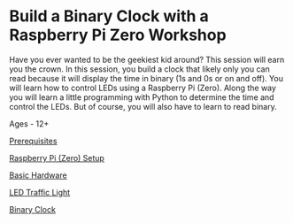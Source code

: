 # Build a Binary Clock with a Raspberry Pi Zero Workshop

Have you ever wanted to be the geekiest kid around? This session will earn you the crown. In this session, you build a clock that likely only you can read because it will display the time in binary (1s and 0s or on and off). You will learn how to control LEDs using a Raspberry Pi (Zero). Along the way you will learn a little programming with Python to determine the time and control the LEDs. But of course, you will also have to learn to read binary.

Ages - 12+

[Prerequisites](prerequisites.md)

[Raspberry Pi (Zero) Setup](raspberry_pi_setup.md)

[Basic Hardware](basic_hardware.md)

[LED Traffic Light](led_traffic_light.md)

[Binary Clock](binary_clock.md)